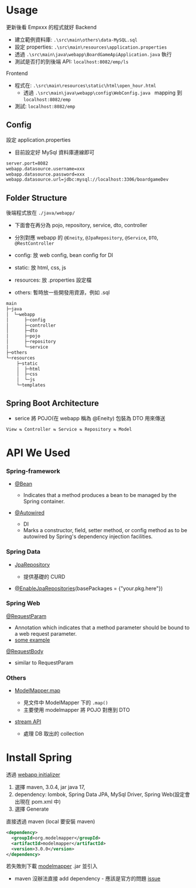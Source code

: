 
# Usage

更新後看 Empxxx 的程式就好
Backend
* 建立範例資料庫: `.\src\main\others\data-MySQL.sql`
* 設定 properties: `.\src\main\resources\application.properties`
* 透過 `.\src\main\java\webapp\BoardGameApiApplication.java` 執行
* 測試是否打的到後端 API: `localhost:8082/emp/ls`

Frontend
* 程式在: `.\src\main\resources\static\html\open_hour.html`
  * 透過 `.\src\main\java\webapp\config\WebConfig.java
    ` mapping 到 `localhost:8082/emp`
* 測試: `localhost:8082/emp`

## Config

設定 application.properties
* 目前設定好 MySql 資料庫連線即可
```xml
server.port=8082
webapp.datasource.username=xxx
webapp.datasource.password=xxx
webapp.datasource.url=jdbc:mysql://localhost:3306/boardgameDev
```

## Folder Structure

後端程式放在 `./java/webapp/`
* 下面會在再分為 pojo, repository, service, dto, controller
* 分別對應 webapp 的 `@Eneity`, `@JpaRepository`, `@Service`, `DTO`, `@RestController`

* config: 放 web config, bean config for DI
* static: 放 html, css, js
* resources: 放 .properties 設定檔
* others: 暫時放一些開發用資源，例如 .sql
```bash
main
├─java
│  └─webapp
│      ├─config
│      ├─controller
│      ├─dto
│      ├─pojo
│      ├─repository
│      └─service
├─others
└─resources
    ├─static
    │  ├─html
    │  ├─css
    │  └─js
    └─templates
```

## Spring Boot Architecture

* serice 將 POJO(在 webapp 稱為 @Eneity) 包裝為 DTO 用來傳送
```bash
View ⇆ Controller ⇆ Service ⇆ Repository ⇆ Model
```

# API We Used

### Spring-framework

* [@Bean](https://docs.spring.io/spring-framework/docs/current/javadoc-api/org/springframework/context/annotation/Bean.html)
    * Indicates that a method produces a bean to be managed by the Spring container.  

* [@Autowired](https://docs.spring.io/spring-framework/docs/current/javadoc-api/org/springframework/beans/factory/annotation/Autowired.html)
    * DI
    * Marks a constructor, field, setter method, or config method as to be autowired by Spring's dependency injection facilities.

### Spring Data

* [JpaRepository](https://docs.spring.io/spring-data/jpa/docs/current/api/org/springframework/data/jpa/repository/JpaRepository.html)
    * 提供基礎的 CURD

* [@EnableJpaRepositories](https://docs.spring.io/spring-data/jpa/docs/current/api/org/springframework/data/jpa/repository/config/EnableJpaRepositories.html)(basePackages = {"your.pkg.here"})

### Spring Web

[@RequestParam](https://docs.spring.io/spring-framework/docs/current/javadoc-api/org/springframework/web/bind/annotation/RequestParam.html)
* Annotation which indicates that a method parameter should be bound to a web request parameter.
* [some example](https://matthung0807.blogspot.com/2021/04/spring-mvc-requestparam-url.html)

[@RequestBody](https://docs.spring.io/spring-framework/docs/current/javadoc-api/org/springframework/web/bind/annotation/RequestBody.html)
* similar to RequestParam

### Others

* [ModelMapper.map](https://modelmapper.org/javadoc/#map)
    * 見文件中 ModelMapper 下的 `.map()`
    * 主要使用 modelmapper 將 POJO 對應到 DTO

* [stream API](https://docs.oracle.com/en/java/javase/17/docs/api/java.base/java/util/stream/package-summary.html)
    * 處理 DB 取出的 collection


# Install Spring

透過 [webapp initializer](安裝)
1. 選擇 maven, 3.0.4, jar java 17,
2. dependency: lombok, Spring Data JPA, MySql Driver, Spring Web(設定會出現在 pom.xml 中)
3. 選擇 Generate

直接透過 maven (local 要安裝 maven)
```xml
<dependency>
  <groupId>org.modelmapper</groupId>
  <artifactId>modelmapper</artifactId>
  <version>3.0.0</version>
</dependency>
```
若失敗則下載 [modelmapper](http://modelmapper.org/downloads/) .jar 並引入
* maven 沒辦法直接 add dependency - 應該是官方的問題 [issue](https://github.com/modelmapper/modelmapper/issues/684)
